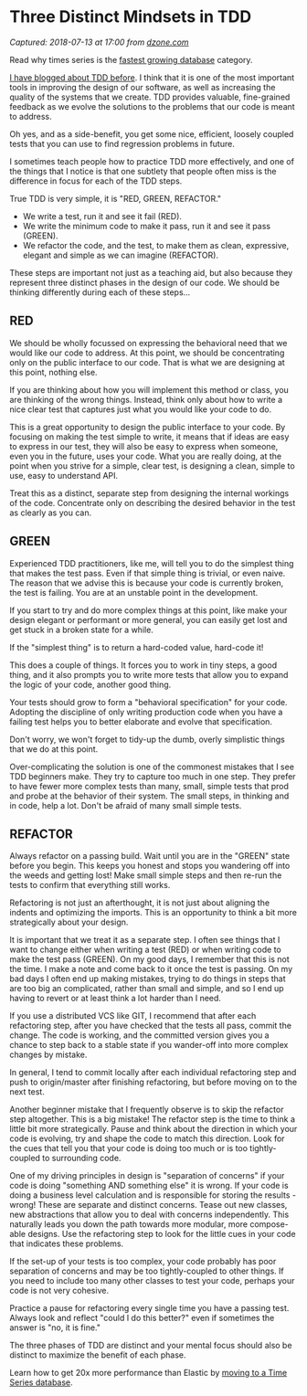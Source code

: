 # Three Distinct Mindsets in TDD

_Captured: 2018-07-13 at 17:00 from [dzone.com](https://dzone.com/articles/three-distinct-mindsets-in-tdd?edition=385232&utm_source=Zone%20Newsletter&utm_medium=email&utm_campaign=devops%202018-07-13)_

Read why times series is the [fastest growing database](https://dzone.com/go?i=283423&u=https%3A%2F%2Fwww.influxdata.com%2Ftime-series-database%2F) category.

[I have blogged about TDD before](http://www.davefarley.net/?p=220). I think that it is one of the most important tools in improving the design of our software, as well as increasing the quality of the systems that we create. TDD provides valuable, fine-grained feedback as we evolve the solutions to the problems that our code is meant to address.

Oh yes, and as a side-benefit, you get some nice, efficient, loosely coupled tests that you can use to find regression problems in future.

I sometimes teach people how to practice TDD more effectively, and one of the things that I notice is that one subtlety that people often miss is the difference in focus for each of the TDD steps.

True TDD is very simple, it is "RED, GREEN, REFACTOR."

  * We write a test, run it and see it fail (RED).
  * We write the minimum code to make it pass, run it and see it pass (GREEN).
  * We refactor the code, and the test, to make them as clean, expressive, elegant and simple as we can imagine (REFACTOR).

These steps are important not just as a teaching aid, but also because they represent three distinct phases in the design of our code. We should be thinking differently during each of these steps...

## RED

We should be wholly focussed on expressing the behavioral need that we would like our code to address. At this point, we should be concentrating only on the public interface to our code. That is what we are designing at this point, nothing else.

If you are thinking about how you will implement this method or class, you are thinking of the wrong things. Instead, think only about how to write a nice clear test that captures just what you would like your code to do.

This is a great opportunity to design the public interface to your code. By focusing on making the test simple to write, it means that if ideas are easy to express in our test, they will also be easy to express when someone, even you in the future, uses your code. What you are really doing, at the point when you strive for a simple, clear test, is designing a clean, simple to use, easy to understand API.

Treat this as a distinct, separate step from designing the internal workings of the code. Concentrate only on describing the desired behavior in the test as clearly as you can.

## GREEN

Experienced TDD practitioners, like me, will tell you to do the simplest thing that makes the test pass. Even if that simple thing is trivial, or even naive. The reason that we advise this is because your code is currently broken, the test is failing. You are at an unstable point in the development.

If you start to try and do more complex things at this point, like make your design elegant or performant or more general, you can easily get lost and get stuck in a broken state for a while.

If the "simplest thing" is to return a hard-coded value, hard-code it!

This does a couple of things. It forces you to work in tiny steps, a good thing, and it also prompts you to write more tests that allow you to expand the logic of your code, another good thing.

Your tests should grow to form a "behavioral specification" for your code. Adopting the discipline of only writing production code when you have a failing test helps you to better elaborate and evolve that specification.

Don't worry, we won't forget to tidy-up the dumb, overly simplistic things that we do at this point.

Over-complicating the solution is one of the commonest mistakes that I see TDD beginners make. They try to capture too much in one step. They prefer to have fewer more complex tests than many, small, simple tests that prod and probe at the behavior of their system. The small steps, in thinking and in code, help a lot. Don't be afraid of many small simple tests.

## REFACTOR

Always refactor on a passing build. Wait until you are in the "GREEN" state before you begin. This keeps you honest and stops you wandering off into the weeds and getting lost! Make small simple steps and then re-run the tests to confirm that everything still works.

Refactoring is not just an afterthought, it is not just about aligning the indents and optimizing the imports. This is an opportunity to think a bit more strategically about your design.

It is important that we treat it as a separate step. I often see things that I want to change either when writing a test (RED) or when writing code to make the test pass (GREEN). On my good days, I remember that this is not the time. I make a note and come back to it once the test is passing. On my bad days I often end up making mistakes, trying to do things in steps that are too big an complicated, rather than small and simple, and so I end up having to revert or at least think a lot harder than I need.

If you use a distributed VCS like GIT, I recommend that after each refactoring step, after you have checked that the tests all pass, commit the change. The code is working, and the committed version gives you a chance to step back to a stable state if you wander-off into more complex changes by mistake.

In general, I tend to commit locally after each individual refactoring step and push to origin/master after finishing refactoring, but before moving on to the next test.

Another beginner mistake that I frequently observe is to skip the refactor step altogether. This is a big mistake! The refactor step is the time to think a little bit more strategically. Pause and think about the direction in which your code is evolving, try and shape the code to match this direction. Look for the cues that tell you that your code is doing too much or is too tightly-coupled to surrounding code.

One of my driving principles in design is "separation of concerns" if your code is doing "something AND something else" it is wrong. If your code is doing a business level calculation and is responsible for storing the results - wrong! These are separate and distinct concerns. Tease out new classes, new abstractions that allow you to deal with concerns independently. This naturally leads you down the path towards more modular, more compose-able designs. Use the refactoring step to look for the little cues in your code that indicates these problems.

If the set-up of your tests is too complex, your code probably has poor separation of concerns and may be too tightly-coupled to other things. If you need to include too many other classes to test your code, perhaps your code is not very cohesive.

Practice a pause for refactoring every single time you have a passing test. Always look and reflect "could I do this better?" even if sometimes the answer is "no, it is fine."

The three phases of TDD are distinct and your mental focus should also be distinct to maximize the benefit of each phase.

Learn how to get 20x more performance than Elastic by [moving to a Time Series database](https://dzone.com/go?i=283422&u=https%3A%2F%2Fwww.influxdata.com%2Fresources%2Fbenchmarking-influxdb-vs-elasticsearch-for-time-series%2F%3Futm_campaign%3Ddbzone%26utm_medium%3Dpartner%26utm_source%3Ddzone%26utm_content%3D%26utm_term%3D).
